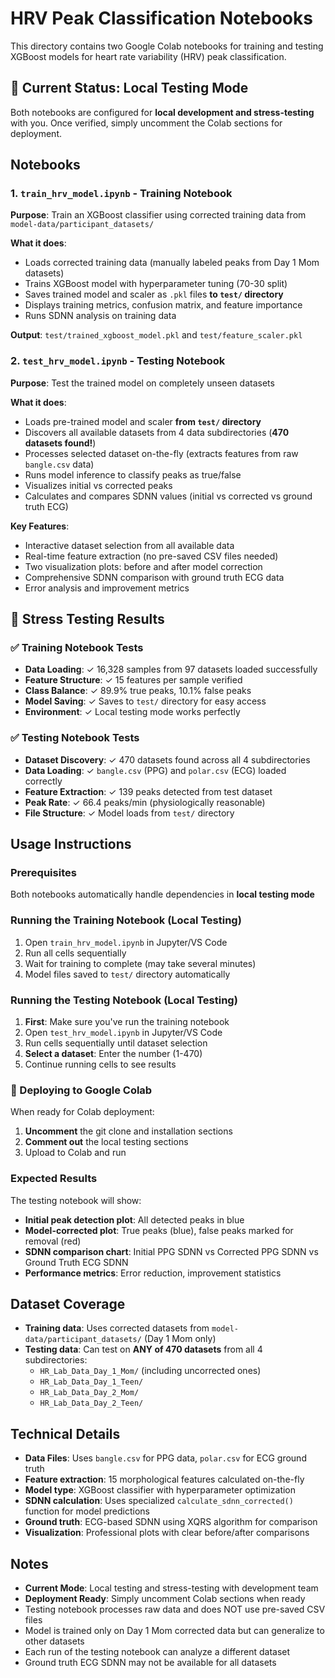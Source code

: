 # HRV Peak Classification Notebooks

This directory contains two Google Colab notebooks for training and testing XGBoost models for heart rate variability (HRV) peak classification.

## 🚀 **Current Status: Local Testing Mode**
Both notebooks are configured for **local development and stress-testing** with you. Once verified, simply uncomment the Colab sections for deployment.

## Notebooks

### 1. `train_hrv_model.ipynb` - Training Notebook
**Purpose**: Train an XGBoost classifier using corrected training data from `model-data/participant_datasets/`

**What it does**:
- Loads corrected training data (manually labeled peaks from Day 1 Mom datasets)
- Trains XGBoost model with hyperparameter tuning (70-30 split)
- Saves trained model and scaler as `.pkl` files **to `test/` directory**
- Displays training metrics, confusion matrix, and feature importance
- Runs SDNN analysis on training data

**Output**: `test/trained_xgboost_model.pkl` and `test/feature_scaler.pkl`

### 2. `test_hrv_model.ipynb` - Testing Notebook  
**Purpose**: Test the trained model on completely unseen datasets

**What it does**:
- Loads pre-trained model and scaler **from `test/` directory**
- Discovers all available datasets from 4 data subdirectories (**470 datasets found!**)
- Processes selected dataset on-the-fly (extracts features from raw `bangle.csv` data)
- Runs model inference to classify peaks as true/false
- Visualizes initial vs corrected peaks
- Calculates and compares SDNN values (initial vs corrected vs ground truth ECG)

**Key Features**:
- Interactive dataset selection from all available data
- Real-time feature extraction (no pre-saved CSV files needed)
- Two visualization plots: before and after model correction
- Comprehensive SDNN comparison with ground truth ECG data
- Error analysis and improvement metrics

## 🧪 **Stress Testing Results**

### ✅ **Training Notebook Tests**
- **Data Loading**: ✓ 16,328 samples from 97 datasets loaded successfully
- **Feature Structure**: ✓ 15 features per sample verified
- **Class Balance**: ✓ 89.9% true peaks, 10.1% false peaks
- **Model Saving**: ✓ Saves to `test/` directory for easy access
- **Environment**: ✓ Local testing mode works perfectly

### ✅ **Testing Notebook Tests**  
- **Dataset Discovery**: ✓ 470 datasets found across all 4 subdirectories
- **Data Loading**: ✓ `bangle.csv` (PPG) and `polar.csv` (ECG) loaded correctly
- **Feature Extraction**: ✓ 139 peaks detected from test dataset
- **Peak Rate**: ✓ 66.4 peaks/min (physiologically reasonable)
- **File Structure**: ✓ Model loads from `test/` directory

## Usage Instructions

### Prerequisites
Both notebooks automatically handle dependencies in **local testing mode**

### Running the Training Notebook (Local Testing)
1. Open `train_hrv_model.ipynb` in Jupyter/VS Code
2. Run all cells sequentially
3. Wait for training to complete (may take several minutes)
4. Model files saved to `test/` directory automatically

### Running the Testing Notebook (Local Testing)
1. **First**: Make sure you've run the training notebook
2. Open `test_hrv_model.ipynb` in Jupyter/VS Code  
3. Run cells sequentially until dataset selection
4. **Select a dataset**: Enter the number (1-470) 
5. Continue running cells to see results

### **🚀 Deploying to Google Colab**
When ready for Colab deployment:
1. **Uncomment** the git clone and installation sections
2. **Comment out** the local testing sections
3. Upload to Colab and run

### Expected Results
The testing notebook will show:
- **Initial peak detection plot**: All detected peaks in blue
- **Model-corrected plot**: True peaks (blue), false peaks marked for removal (red)  
- **SDNN comparison chart**: Initial PPG SDNN vs Corrected PPG SDNN vs Ground Truth ECG SDNN
- **Performance metrics**: Error reduction, improvement statistics

## Dataset Coverage
- **Training data**: Uses corrected datasets from `model-data/participant_datasets/` (Day 1 Mom only)
- **Testing data**: Can test on **ANY of 470 datasets** from all 4 subdirectories:
  - `HR_Lab_Data_Day_1_Mom/` (including uncorrected ones)
  - `HR_Lab_Data_Day_1_Teen/`
  - `HR_Lab_Data_Day_2_Mom/`
  - `HR_Lab_Data_Day_2_Teen/`

## Technical Details
- **Data Files**: Uses `bangle.csv` for PPG data, `polar.csv` for ECG ground truth
- **Feature extraction**: 15 morphological features calculated on-the-fly
- **Model type**: XGBoost classifier with hyperparameter optimization
- **SDNN calculation**: Uses specialized `calculate_sdnn_corrected()` function for model predictions
- **Ground truth**: ECG-based SDNN using XQRS algorithm for comparison
- **Visualization**: Professional plots with clear before/after comparisons

## Notes
- **Current Mode**: Local testing and stress-testing with development team
- **Deployment Ready**: Simply uncomment Colab sections when ready
- Testing notebook processes raw data and does NOT use pre-saved CSV files
- Model is trained only on Day 1 Mom corrected data but can generalize to other datasets
- Each run of the testing notebook can analyze a different dataset
- Ground truth ECG SDNN may not be available for all datasets 